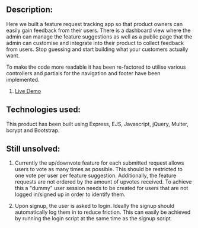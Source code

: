 ## Description:

Here we built a feature request tracking app so that product owners can easily gain feedback from their users. There is a dashboard view where the admin can manage the feature suggestions as well as a public page that the admin can customise and integrate into  their product to collect feedback from users. Stop guessing and start building what your customers actually want.

To make the code more readable it has been re-factored to utilise various controllers and partials for the navigation and footer have been implemented.

1. [Live Demo](https://shielded-anchorage-77439.herokuapp.com/sign-up/new)

## Technologies used:
This product has been built using Express, EJS, Javascript, jQuery, Multer, bcrypt and Bootstrap.

## Still unsolved:

1. Currently the up/downvote feature for each submitted request allows users to vote as many times as possible. This should be restricted to one vote per user per feature suggestion. Additionally, the feature requests are not ordered by the amount of upvotes received. To achieve this a "dummy" user session needs to be created for users that are not logged in/signed up in order to identify them.

2. Upon signup, the user is asked to login. Ideally the signup should automatically log them in to reduce friction. This can easily be achieved by running the login script at the same time as the signup script.